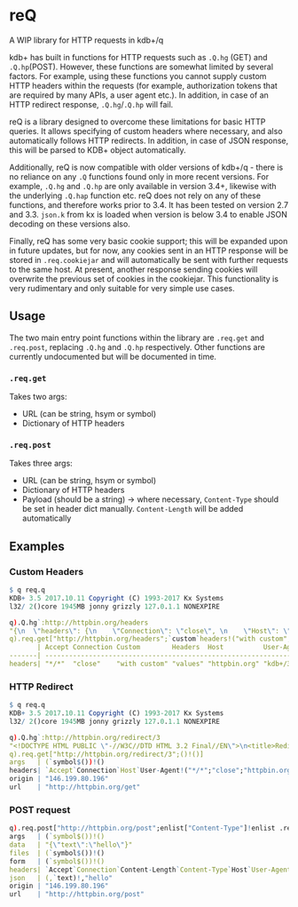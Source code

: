# reQ

A WIP library for HTTP requests in kdb+/q

kdb+ has built in functions for HTTP requests such as `.Q.hg` (GET) and `.Q.hp`(POST). However, these functions are somewhat limited by several factors. For example, using these functions you cannot supply custom HTTP headers within the requests (for example, authorization tokens that are required by many APIs, a user agent etc.). In addition, in case of an HTTP redirect response, `.Q.hg`/`.Q.hp` will fail.

reQ is a library designed to overcome these limitations for basic HTTP queries. It allows specifying of custom headers where necessary, and also automatically follows HTTP redirects. In addition, in case of JSON response, this will be parsed to KDB+ object automatically.

Additionally, reQ is now compatible with older versions of kdb+/q - there is no reliance on any `.Q` functions found only in more recent versions. For example, `.Q.hg` and `.Q.hp` are only available in version 3.4+, likewise with the underlying `.Q.hap` function etc. reQ does not rely on any of these functions, and therefore works prior to 3.4. It has been tested on version 2.7 and 3.3. `json.k` from kx is loaded when version is below 3.4 to enable JSON decoding on these versions also.

Finally, reQ has some very basic cookie support; this will be expanded upon in future updates, but for now, any cookies sent in an HTTP response will be stored in `.req.cookiejar` and will automatically be sent with further requests to the same host. At present, another response sending cookies will overwrite the previous set of cookies in the cookiejar. This functionality is very rudimentary and only suitable for very simple use cases.

## Usage

The two main entry point functions within the library are `.req.get` and `.req.post`, replacing `.Q.hg` and `.Q.hp` respectively.
Other functions are currently undocumented but will be documented in time.

### `.req.get`

Takes two args:

 * URL (can be string, hsym or symbol)
 * Dictionary of HTTP headers

### `.req.post`

Takes three args:

 * URL (can be string, hsym or symbol)
 * Dictionary of HTTP headers
 * Payload (should be a string) -> where necessary, `Content-Type` should be set in header dict manually. `Content-Length` will be added automatically

## Examples

### Custom Headers

```q
$ q req.q
KDB+ 3.5 2017.10.11 Copyright (C) 1993-2017 Kx Systems
l32/ 2()core 1945MB jonny grizzly 127.0.1.1 NONEXPIRE

q).Q.hg`:http://httpbin.org/headers
"{\n  \"headers\": {\n    \"Connection\": \"close\", \n    \"Host\": \"httpbin.org\"\n  }\n}\n"
q).req.get["http://httpbin.org/headers";`custom`headers!("with custom";"values")]
       | Accept Connection Custom        Headers  Host          User-Agent
-------| -----------------------------------------------------------------
headers| "*/*"  "close"    "with custom" "values" "httpbin.org" "kdb+/3.5"
```

### HTTP Redirect

```q
$ q req.q
KDB+ 3.5 2017.10.11 Copyright (C) 1993-2017 Kx Systems
l32/ 2()core 1945MB jonny grizzly 127.0.1.1 NONEXPIRE

q).Q.hg`:http://httpbin.org/redirect/3
"<!DOCTYPE HTML PUBLIC \"-//W3C//DTD HTML 3.2 Final//EN\">\n<title>Redirecting...</title>\n<h1>Redirecting...</h1>\n<p>You should be redirected automatica..
q).req.get["http://httpbin.org/redirect/3";()!()]
args   | (`symbol$())!()
headers| `Accept`Connection`Host`User-Agent!("*/*";"close";"httpbin.org";"kdb+/3.5")
origin | "146.199.80.196"
url    | "http://httpbin.org/get"
```

### POST request

```q
q).req.post["http://httpbin.org/post";enlist["Content-Type"]!enlist .req.ty`json;.j.j (1#`text)!1#`hello]
args   | (`symbol$())!()
data   | "{\"text\":\"hello\"}"
files  | (`symbol$())!()
form   | (`symbol$())!()
headers| `Accept`Connection`Content-Length`Content-Type`Host`User-Agent!("*/*";"close";"16";"application/json";"httpbin.org";"kdb+/3.5")
json   | (,`text)!,"hello"
origin | "146.199.80.196"
url    | "http://httpbin.org/post"
```
